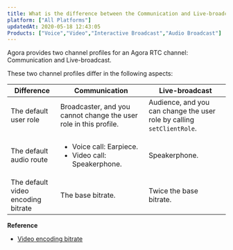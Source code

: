 ```yaml
---
title: What is the difference between the Communication and Live-broadcast profile?
platform: ["All Platforms"]
updatedAt: 2020-05-18 12:43:05
Products: ["Voice","Video","Interactive Broadcast","Audio Broadcast"]
---
```

Agora provides two channel profiles for an Agora RTC channel: Communication and Live-broadcast.

These two channel profiles differ in the following aspects:

| Difference | Communication | Live-broadcast |
| ---------------- | ---------------- | ---------------- |
| The default user role      | Broadcaster, and you cannot change the user role in this profile.      | Audience, and you can change the user role by calling `setClientRole`.      |
| The default audio route      | <ul><li>Voice call: Earpiece.</li><li>Video call: Speakerphone.</li></ul>| Speakerphone. |
| The default video encoding<br> bitrate	 | The base bitrate.	 | Twice the base bitrate. |


**Reference**

* [Video encoding bitrate](https://docs.agora.io/en/Interactive%20Broadcast/API%20Reference/java/classio_1_1agora_1_1rtc_1_1video_1_1_video_encoder_configuration.html#a4b090cd0e9f6d98bcf89cb1c4c2066e8)